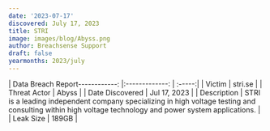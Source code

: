 ```yaml
---
date: '2023-07-17'
discovered: July 17, 2023
title: STRI
image: images/blog/Abyss.png
author: Breachsense Support
draft: false
yearmonths: 2023/july
---
```


| Data Breach Report------------:     |:-------------:    | :-----:|
| Victim      | stri.se      | 
| Threat Actor      | Abyss      | 
| Date Discovered      | Jul 17, 2023      | 
| Description      | STRI is a leading independent company specializing in high voltage testing and consulting within high voltage technology and power system applications.      | 
| Leak Size      | 189GB      | 

